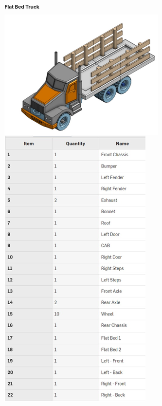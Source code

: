 ### Flat Bed Truck

![FlatBedTruck!](Flat%20Bed%20Truck%20-%20ISO%20-%20View.jpg)
![FlatBedTruck!](Flat%20Bed%20Truck%20B.O.M.jpg)
